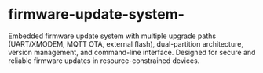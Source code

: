 # firmware-update-system-
Embedded firmware update system with multiple upgrade paths (UART/XMODEM, MQTT OTA, external flash), dual-partition architecture, version management, and command-line interface. Designed for secure and reliable firmware updates in resource-constrained devices.
